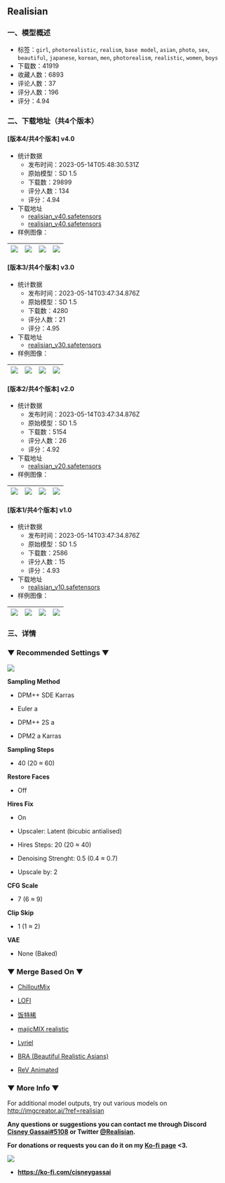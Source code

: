 ## Realisian
### 一、模型概述

- 标签：`girl`, `photorealistic`, `realism`, `base model`, `asian`, `photo`, `sex`, `beautiful`, `japanese`, `korean`, `men`, `photorealism`, `realistic`, `women`, `boys`
- 下载数：41919
- 收藏人数：6893
- 评论人数：37
- 评分人数：196
- 评分：4.94

### 二、下载地址（共4个版本）

#### [版本4/共4个版本] v4.0

- 统计数据
  - 发布时间：2023-05-14T05:48:30.531Z
  - 原始模型：SD 1.5
  - 下载数：29899
  - 评分人数：134
  - 评分：4.94
- 下载地址
  - [realisian_v40.safetensors](https://civitai.com/api/download/models/70157)
  - [realisian_v40.safetensors](https://civitai.com/api/download/models/70157?type=Model&format=SafeTensor&size=pruned&fp=fp32)
- 样例图像：

| <img src="https://image.civitai.com/xG1nkqKTMzGDvpLrqFT7WA/3064f9a8-c0b1-4921-ba61-e495e71aaa24/width=450/784381.jpeg" /> | <img src="https://image.civitai.com/xG1nkqKTMzGDvpLrqFT7WA/b5c7dcfd-ccdd-4599-b1cf-53411df6713c/width=450/784383.jpeg" /> | <img src="https://image.civitai.com/xG1nkqKTMzGDvpLrqFT7WA/47be67e4-43fd-41fa-8a6e-eb5a33379b59/width=450/784377.jpeg" /> | <img src="https://image.civitai.com/xG1nkqKTMzGDvpLrqFT7WA/020912a0-4d6c-4f85-9420-66732bdf7ff5/width=450/784382.jpeg" /> |
| ---- | ---- | ---- | ---- |

#### [版本3/共4个版本] v3.0

- 统计数据
  - 发布时间：2023-05-14T03:47:34.876Z
  - 原始模型：SD 1.5
  - 下载数：4280
  - 评分人数：21
  - 评分：4.95
- 下载地址
  - [realisian_v30.safetensors](https://civitai.com/api/download/models/63959)
- 样例图像：

| <img src="https://image.civitai.com/xG1nkqKTMzGDvpLrqFT7WA/f0694dec-f31c-43d0-b405-fdddc8bed003/width=450/714478.jpeg" /> | <img src="https://image.civitai.com/xG1nkqKTMzGDvpLrqFT7WA/011c587e-80d1-458f-a382-6e1f2f091da5/width=450/706580.jpeg" /> | <img src="https://image.civitai.com/xG1nkqKTMzGDvpLrqFT7WA/eed3964f-5612-439b-b65a-02efed2c47c6/width=450/706589.jpeg" /> | <img src="https://image.civitai.com/xG1nkqKTMzGDvpLrqFT7WA/8880c518-850a-48e0-aa2b-5fc918226662/width=450/706593.jpeg" /> |
| ---- | ---- | ---- | ---- |

#### [版本2/共4个版本] v2.0

- 统计数据
  - 发布时间：2023-05-14T03:47:34.876Z
  - 原始模型：SD 1.5
  - 下载数：5154
  - 评分人数：26
  - 评分：4.92
- 下载地址
  - [realisian_v20.safetensors](https://civitai.com/api/download/models/57673)
- 样例图像：

| <img src="https://image.civitai.com/xG1nkqKTMzGDvpLrqFT7WA/975b267c-ba19-4c9e-15b3-af0a76ede100/width=450/626667.jpeg" /> | <img src="https://image.civitai.com/xG1nkqKTMzGDvpLrqFT7WA/ff2e7f3d-198d-4d4e-2f73-74c743987100/width=450/626607.jpeg" /> | <img src="https://image.civitai.com/xG1nkqKTMzGDvpLrqFT7WA/c4621e51-60a3-49f2-4ae0-df235e0da900/width=450/626779.jpeg" /> | <img src="https://image.civitai.com/xG1nkqKTMzGDvpLrqFT7WA/166b28a4-86b0-4a87-4193-9136a81f9400/width=450/626771.jpeg" /> |
| ---- | ---- | ---- | ---- |

#### [版本1/共4个版本] v1.0

- 统计数据
  - 发布时间：2023-05-14T03:47:34.876Z
  - 原始模型：SD 1.5
  - 下载数：2586
  - 评分人数：15
  - 评分：4.93
- 下载地址
  - [realisian_v10.safetensors](https://civitai.com/api/download/models/51711)
- 样例图像：

| <img src="https://image.civitai.com/xG1nkqKTMzGDvpLrqFT7WA/e2ccf381-5a6b-4a61-50be-44eef4c4f700/width=450/557609.jpeg" /> | <img src="https://image.civitai.com/xG1nkqKTMzGDvpLrqFT7WA/1ac3ee4b-e9d2-4462-1ba4-29414832bf00/width=450/557600.jpeg" /> | <img src="https://image.civitai.com/xG1nkqKTMzGDvpLrqFT7WA/66f74337-febb-481c-4c3e-2ab88c6e6d00/width=450/557603.jpeg" /> | <img src="https://image.civitai.com/xG1nkqKTMzGDvpLrqFT7WA/46236f19-6a87-46d1-e015-8c560e07cf00/width=450/557607.jpeg" /> |
| ---- | ---- | ---- | ---- |


### 三、详情
<h3 id="heading-10">▼ <strong>Recommended Settings </strong>▼</h3><p><img src="https://image.civitai.com/xG1nkqKTMzGDvpLrqFT7WA/13d8c7ac-5c6b-48c6-90e7-d08f0d0defe0/width=525/13d8c7ac-5c6b-48c6-90e7-d08f0d0defe0.jpeg" /></p><p><strong>Sampling Method</strong></p><ul><li><p>DPM++ SDE Karras</p></li><li><p>Euler a</p></li><li><p>DPM++ 2S a</p></li><li><p>DPM2 a Karras</p></li></ul><p><strong>Sampling Steps</strong></p><ul><li><p>40 (20 ≈ 60)</p></li></ul><p><strong>Restore Faces</strong></p><ul><li><p>Off</p></li></ul><p><strong>Hires Fix</strong></p><ul><li><p>On</p></li><li><p>Upscaler: Latent (bicubic antialised)</p></li><li><p>Hires Steps: 20 (20 ≈ 40)</p></li><li><p>Denoising Strenght: 0.5 (0.4 ≈ 0.7)</p></li><li><p>Upscale by: 2</p></li></ul><p><strong>CFG Scale</strong></p><ul><li><p>7 (6 ≈ 9)</p></li></ul><p><strong>Clip Skip</strong></p><ul><li><p>1 (1 ≈ 2)</p></li></ul><p><strong>VAE</strong></p><ul><li><p>None (Baked)</p></li></ul><p></p><h3 id="heading-11">▼ <strong>Merge Based On </strong>▼</h3><ul><li><p><a target="_blank" rel="ugc" href="https://civitai.com/models/6424">ChilloutMix</a></p></li><li><p><a target="_blank" rel="ugc" href="https://civitai.com/models/9052">LOFI</a></p></li><li><p><a target="_blank" rel="ugc" href="https://civitai.com/models/18427">饭特稀</a></p></li><li><p><a target="_blank" rel="ugc" href="https://civitai.com/models/43331">majicMIX realistic</a></p></li><li><p><a target="_blank" rel="ugc" href="https://civitai.com/models/22922">Lyriel</a></p></li><li><p><a target="_blank" rel="ugc" href="https://civitai.com/models/25494">BRA (Beautiful Realistic Asians)</a></p></li><li><p><a target="_blank" rel="ugc" href="https://civitai.com/models/7371">ReV Animated</a></p></li></ul><p></p><h3 id="heading-12">▼ <strong>More Info </strong>▼</h3><p>For additional model outputs, try out various models on <a target="_blank" rel="ugc" href="http://imgcreator.ai/?ref=realisian">http://imgcreator.ai/?ref=realisian</a></p><p></p><p><strong>Any questions or suggestions you can contact me through Discord </strong><a target="_blank" rel="ugc" href="https://discordapp.com/users/62236703754035200"><strong>Cisney Gassai#5108</strong></a><strong> or Twitter </strong><a target="_blank" rel="ugc" href="https://twitter.com/Realisian"><strong>@Realisian</strong></a><strong>.</strong></p><p><strong>For donations or requests you can do it on my </strong><a target="_blank" rel="ugc" href="https://ko-fi.com/cisneygassai"><strong>Ko-fi page</strong></a><strong> &lt;3.</strong></p><p></p><p><img src="https://imagecache.civitai.com/xG1nkqKTMzGDvpLrqFT7WA/61dcab0e-d555-4f4a-c4cc-12828de16e00/width=525/61dcab0e-d555-4f4a-c4cc-12828de16e00.jpeg" /></p><ul><li><p><a target="_blank" rel="ugc" href="https://ko-fi.com/cisneygassai"><strong>https://ko-fi.com/cisneygassai</strong></a></p></li></ul>